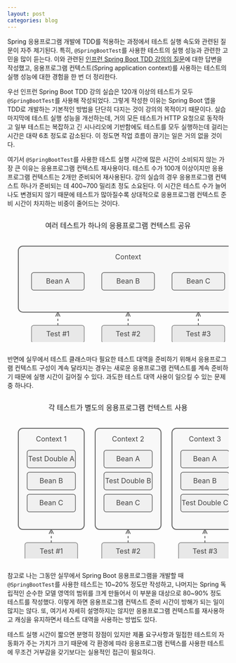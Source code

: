 ```yaml
---
layout: post
categories: blog
---
```


Spring 응용프로그램 개발에 TDD를 적용하는 과정에서 테스트 실행 속도와 관련된 질문이 자주 제기된다. 특히, `@SpringBootTest`를 사용한 테스트의 실행 성능과 관련한 고민을 많이 듣는다. 이와 관련된 [인프런 Spring Boot TDD 강의의 질문](https://www.inflearn.com/community/questions/1599646/)에 대한 답변을 작성했고, 응용프로그램 컨텍스트(Spring application context)를 사용하는 테스트의 실행 성능에 대한 경험을 한 번 더 정리한다.

<!--more-->

우선 인프런 Spring Boot TDD 강의 실습은 120개 이상의 테스트가 모두 `@SpringBootTest`를 사용해 작성되었다. 그렇게 작성한 이유는 Spring Boot 앱을 TDD로 개발하는 기본적인 방법을 단단히 다지는 것이 강의의 목적이기 때문이다. 실습 마지막에 테스트 실행 성능을 개선하는데, 거의 모든 테스트가 HTTP 요청으로 동작하고 일부 테스트는 복잡하고 긴 시나리오에 기반함에도 테스트를 모두 실행하는데 걸리는 시간은 대략 6초 정도로 감소된다. 이 정도면 작업 흐름이 끊기는 일은 거의 없을 것이다.

여기서 `@SpringBootTest`를 사용한 테스트 실행 시간에 많은 시간이 소비되지 않는 가장 큰 이유는 응용프로그램 컨텍스트 재사용이다. 테스트 수가 100개 이상이지만 응용프로그램 컨텍스트는 2개만 준비되어 재사용된다. 강의 실습의 경우 응용프로그램 컨텍스트 하나가 준비되는 데 400~700 밀리초 정도 소요된다. 이 시간은 테스트 수가 늘어나도 변경되지 않기 때문에 테스트가 많아질수록 상대적으로 응용프로그램 컨텍스트 준비 시간이 차지하는 비중이 줄어드는 것이다.

<figure style="text-align: center; margin: 2em auto;">
    <figcaption style="margin-bottom: 1em; font-size: 16px;">여러 테스트가 하나의 응용프로그램 컨텍스트 공유</figcaption>
    <div style="text-align: center;">
        <svg width="550" height="260" xmlns="http://www.w3.org/2000/svg" style="margin: 0 auto; display: block;">
            <!-- Context -->
            <rect x="25" y="20" width="500" height="150" rx="10" fill="#f8f8f8" stroke="#666666" stroke-width="2"/>
            <text x="275" y="50" font-size="16" fill="#424242" text-anchor="middle">Context</text>
            <!-- Beans -->
            <rect x="55" y="80" width="120" height="40" rx="5" fill="#f0f0f0" stroke="#666666" stroke-width="1.5"/>
            <text x="115" y="105" font-size="16" fill="#424242" text-anchor="middle">Bean A</text>
            <rect x="215" y="80" width="120" height="40" rx="5" fill="#f0f0f0" stroke="#666666" stroke-width="1.5"/>
            <text x="275" y="105" font-size="16" fill="#424242" text-anchor="middle">Bean B</text>
            <rect x="375" y="80" width="120" height="40" rx="5" fill="#f0f0f0" stroke="#666666" stroke-width="1.5"/>
            <text x="435" y="105" font-size="16" fill="#424242" text-anchor="middle">Bean C</text>
            <!-- Test classes -->
            <rect x="55" y="200" width="120" height="40" rx="5" fill="#e8e8e8" stroke="#888888" stroke-width="1.5"/>
            <text x="115" y="225" font-size="16" fill="#424242" text-anchor="middle">Test #1</text>
            <rect x="215" y="200" width="120" height="40" rx="5" fill="#e8e8e8" stroke="#888888" stroke-width="1.5"/>
            <text x="275" y="225" font-size="16" fill="#424242" text-anchor="middle">Test #2</text>
            <rect x="375" y="200" width="120" height="40" rx="5" fill="#e8e8e8" stroke="#888888" stroke-width="1.5"/>
            <text x="435" y="225" font-size="16" fill="#424242" text-anchor="middle">Test #3</text>
            <!-- Connecting arrows -->
            <line x1="115" y1="200" x2="115" y2="170" stroke="#666666" stroke-width="2" stroke-dasharray="5,5"/>
            <line x1="110" y1="180" x2="115" y2="170" stroke="#666666" stroke-width="2"/>
            <line x1="120" y1="180" x2="115" y2="170" stroke="#666666" stroke-width="2"/>
            <line x1="275" y1="200" x2="275" y2="170" stroke="#666666" stroke-width="2" stroke-dasharray="5,5"/>
            <line x1="270" y1="180" x2="275" y2="170" stroke="#666666" stroke-width="2"/>
            <line x1="280" y1="180" x2="275" y2="170" stroke="#666666" stroke-width="2"/>
            <line x1="435" y1="200" x2="435" y2="170" stroke="#666666" stroke-width="2" stroke-dasharray="5,5"/>
            <line x1="430" y1="180" x2="435" y2="170" stroke="#666666" stroke-width="2"/>
            <line x1="440" y1="180" x2="435" y2="170" stroke="#666666" stroke-width="2"/>
        </svg>
    </div>
</figure>

반면에 실무에서 테스트 클래스마다 필요한 테스트 대역을 준비하기 위해서 응용프로그램 컨텍스트 구성이 계속 달라지는 경우는 새로운 응용프로그램 컨텍스트를 계속 준비하기 때문에 실행 시간이 길어질 수 있다. 과도한 테스트 대역 사용이 일으킬 수 있는 문제 중 하나다.

<figure style="text-align: center; margin: 2em auto;">
    <figcaption style="margin-bottom: 1em; font-size: 16px;">각 테스트가 별도의 응용프로그램 컨텍스트 사용</figcaption>
    <div style="text-align: center;">
        <svg width="550" height="345" xmlns="http://www.w3.org/2000/svg" style="margin: 0 auto; display: block;">
            <!-- Context 1 -->
            <rect x="25" y="20" width="150" height="230" rx="10" fill="#f8f8f8" stroke="#666666" stroke-width="2"/>
            <text x="100" y="50" font-size="16" fill="#424242" text-anchor="middle">Context 1</text>
            <!-- Context 2 -->
            <rect x="200" y="20" width="150" height="230" rx="10" fill="#f8f8f8" stroke="#666666" stroke-width="2"/>
            <text x="275" y="50" font-size="16" fill="#424242" text-anchor="middle">Context 2</text>
            <!-- Context 3 -->
            <rect x="375" y="20" width="150" height="230" rx="10" fill="#f8f8f8" stroke="#666666" stroke-width="2"/>
            <text x="450" y="50" font-size="16" fill="#424242" text-anchor="middle">Context 3</text>
            <!-- Beans in Context 1 -->
            <rect x="45" y="70" width="110" height="40" rx="5" fill="#f0f0f0" stroke="#666666" stroke-width="1.5"/>
            <text x="100" y="95" font-size="16" fill="#424242" text-anchor="middle">Test Double A</text>
            <rect x="45" y="120" width="110" height="40" rx="5" fill="#f0f0f0" stroke="#666666" stroke-width="1.5"/>
            <text x="100" y="145" font-size="16" fill="#424242" text-anchor="middle">Bean B</text>
            <rect x="45" y="170" width="110" height="40" rx="5" fill="#f0f0f0" stroke="#666666" stroke-width="1.5"/>
            <text x="100" y="195" font-size="16" fill="#424242" text-anchor="middle">Bean C</text>
            <!-- Beans in Context 2 -->
            <rect x="220" y="70" width="110" height="40" rx="5" fill="#f0f0f0" stroke="#666666" stroke-width="1.5"/>
            <text x="275" y="95" font-size="16" fill="#424242" text-anchor="middle">Bean A</text>
            <rect x="220" y="120" width="110" height="40" rx="5" fill="#f0f0f0" stroke="#666666" stroke-width="1.5"/>
            <text x="275" y="145" font-size="16" fill="#424242" text-anchor="middle">Test Double B</text>
            <rect x="220" y="170" width="110" height="40" rx="5" fill="#f0f0f0" stroke="#666666" stroke-width="1.5"/>
            <text x="275" y="195" font-size="16" fill="#424242" text-anchor="middle">Bean C</text>
            <!-- Beans in Context 3 -->
            <rect x="395" y="70" width="110" height="40" rx="5" fill="#f0f0f0" stroke="#666666" stroke-width="1.5"/>
            <text x="450" y="95" font-size="16" fill="#424242" text-anchor="middle">Bean A</text>
            <rect x="395" y="120" width="110" height="40" rx="5" fill="#f0f0f0" stroke="#666666" stroke-width="1.5"/>
            <text x="450" y="145" font-size="16" fill="#424242" text-anchor="middle">Bean B</text>
            <rect x="395" y="170" width="110" height="40" rx="5" fill="#f0f0f0" stroke="#666666" stroke-width="1.5"/>
            <text x="450" y="195" font-size="16" fill="#424242" text-anchor="middle">Test Double C</text>
            <!-- Test classes -->
            <rect x="40" y="280" width="120" height="40" rx="5" fill="#e8e8e8" stroke="#888888" stroke-width="1.5"/>
            <text x="100" y="305" font-size="16" fill="#424242" text-anchor="middle">Test #1</text>
            <rect x="215" y="280" width="120" height="40" rx="5" fill="#e8e8e8" stroke="#888888" stroke-width="1.5"/>
            <text x="275" y="305" font-size="16" fill="#424242" text-anchor="middle">Test #2</text>
            <rect x="390" y="280" width="120" height="40" rx="5" fill="#e8e8e8" stroke="#888888" stroke-width="1.5"/>
            <text x="450" y="305" font-size="16" fill="#424242" text-anchor="middle">Test #3</text>
            <!-- Connecting arrows -->
            <line x1="100" y1="280" x2="100" y2="250" stroke="#666666" stroke-width="2" stroke-dasharray="5,5"/>
            <line x1="95" y1="260" x2="100" y2="250" stroke="#666666" stroke-width="2"/>
            <line x1="105" y1="260" x2="100" y2="250" stroke="#666666" stroke-width="2"/>
            <line x1="275" y1="280" x2="275" y2="250" stroke="#666666" stroke-width="2" stroke-dasharray="5,5"/>
            <line x1="270" y1="260" x2="275" y2="250" stroke="#666666" stroke-width="2"/>
            <line x1="280" y1="260" x2="275" y2="250" stroke="#666666" stroke-width="2"/>
            <line x1="450" y1="280" x2="450" y2="250" stroke="#666666" stroke-width="2" stroke-dasharray="5,5"/>
            <line x1="445" y1="260" x2="450" y2="250" stroke="#666666" stroke-width="2"/>
            <line x1="455" y1="260" x2="450" y2="250" stroke="#666666" stroke-width="2"/>
        </svg>
    </div>
</figure>

참고로 나는 그동안 실무에서 Spring Boot 응용프로그램을 개발할 때 `@SpringBootTest`를 사용한 테스트는 10~20% 정도만 작성하고, 나머지는 Spring 독립적인 순수한 모델 영역의 범위를 크게 만들어서 이 부분을 대상으로 80~90% 정도 테스트를 작성했다. 이렇게 하면 응용프로그램 컨텍스트 준비 시간이 방해가 되는 일이 많지는 않다. 또, 여기서 자세히 설명하지는 않지만 응용프로그램 컨텍스트를 재사용하고 캐싱을 유지하면서 테스트 대역을 사용하는 방법도 있다.

테스트 실행 시간이 짧으면 분명히 장점이 있지만 제품 요구사항과 밀접한 테스트의 자동화가 주는 가치가 크기 때문에 각 환경에 따라 응용프로그램 컨텍스를 사용한 테스트에 무조건 거부감을 갖기보다는 실용적인 접근이 필요하다.
